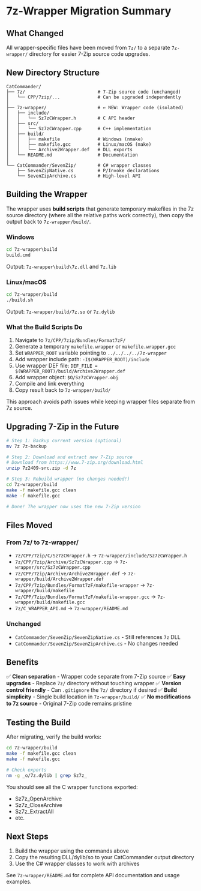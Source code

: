 # 7z-Wrapper Migration Summary

## What Changed

All wrapper-specific files have been moved from `7z/` to a separate `7z-wrapper/` directory for easier 7-Zip source code upgrades.

## New Directory Structure

```
CatCommander/
├── 7z/                           # 7-Zip source code (unchanged)
│   └── CPP/7zip/...              # Can be upgraded independently
│
├── 7z-wrapper/                   # ← NEW: Wrapper code (isolated)
│   ├── include/
│   │   └── Sz7zCWrapper.h        # C API header
│   ├── src/
│   │   └── Sz7zCWrapper.cpp      # C++ implementation
│   ├── build/
│   │   ├── makefile              # Windows (nmake)
│   │   ├── makefile.gcc          # Linux/macOS (make)
│   │   └── Archive2Wrapper.def   # DLL exports
│   └── README.md                 # Documentation
│
└── CatCommander/SevenZip/        # C# wrapper classes
    ├── SevenZipNative.cs         # P/Invoke declarations
    └── SevenZipArchive.cs        # High-level API
```

## Building the Wrapper

The wrapper uses **build scripts** that generate temporary makefiles in the 7z source directory (where all the relative paths work correctly), then copy the output back to `7z-wrapper/build/`.

### Windows
```cmd
cd 7z-wrapper\build
build.cmd
```
Output: `7z-wrapper\build\7z.dll` and `7z.lib`

### Linux/macOS
```bash
cd 7z-wrapper/build
./build.sh
```
Output: `7z-wrapper/build/7z.so` or `7z.dylib`

### What the Build Scripts Do

1. Navigate to `7z/CPP/7zip/Bundles/Format7zF/`
2. Generate a temporary `makefile.wrapper` or `makefile.wrapper.gcc`
3. Set `WRAPPER_ROOT` variable pointing to `../../../../7z-wrapper`
4. Add wrapper include path: `-I$(WRAPPER_ROOT)/include`
5. Use wrapper DEF file: `DEF_FILE = $(WRAPPER_ROOT)/build/Archive2Wrapper.def`
6. Add wrapper object: `$O/Sz7zCWrapper.obj`
7. Compile and link everything
8. Copy result back to `7z-wrapper/build/`

This approach avoids path issues while keeping wrapper files separate from 7z source.

## Upgrading 7-Zip in the Future

```bash
# Step 1: Backup current version (optional)
mv 7z 7z-backup

# Step 2: Download and extract new 7-Zip source
# Download from https://www.7-zip.org/download.html
unzip 7z2409-src.zip -d 7z

# Step 3: Rebuild wrapper (no changes needed!)
cd 7z-wrapper/build
make -f makefile.gcc clean
make -f makefile.gcc

# Done! The wrapper now uses the new 7-Zip version
```

## Files Moved

### From 7z/ to 7z-wrapper/
- `7z/CPP/7zip/C/Sz7zCWrapper.h` → `7z-wrapper/include/Sz7zCWrapper.h`
- `7z/CPP/7zip/Archive/Sz7zCWrapper.cpp` → `7z-wrapper/src/Sz7zCWrapper.cpp`
- `7z/CPP/7zip/Archive/Archive2Wrapper.def` → `7z-wrapper/build/Archive2Wrapper.def`
- `7z/CPP/7zip/Bundles/Format7zF/makefile-wrapper` → `7z-wrapper/build/makefile`
- `7z/CPP/7zip/Bundles/Format7zF/makefile-wrapper.gcc` → `7z-wrapper/build/makefile.gcc`
- `7z/C_WRAPPER_API.md` → `7z-wrapper/README.md`

### Unchanged
- `CatCommander/SevenZip/SevenZipNative.cs` - Still references `7z` DLL
- `CatCommander/SevenZip/SevenZipArchive.cs` - No changes needed

## Benefits

✅ **Clean separation** - Wrapper code separate from 7-Zip source
✅ **Easy upgrades** - Replace `7z/` directory without touching wrapper
✅ **Version control friendly** - Can `.gitignore` the `7z/` directory if desired
✅ **Build simplicity** - Single build location in `7z-wrapper/build/`
✅ **No modifications to 7z source** - Original 7-Zip code remains pristine

## Testing the Build

After migrating, verify the build works:

```bash
cd 7z-wrapper/build
make -f makefile.gcc clean
make -f makefile.gcc

# Check exports
nm -g _o/7z.dylib | grep Sz7z_
```

You should see all the C wrapper functions exported:
- Sz7z_OpenArchive
- Sz7z_CloseArchive
- Sz7z_ExtractAll
- etc.

## Next Steps

1. Build the wrapper using the commands above
2. Copy the resulting DLL/dylib/so to your CatCommander output directory
3. Use the C# wrapper classes to work with archives

See `7z-wrapper/README.md` for complete API documentation and usage examples.
